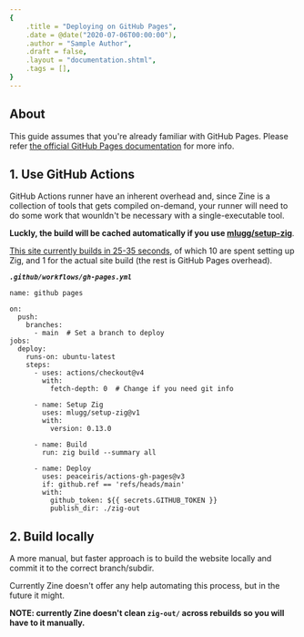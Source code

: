 ```yaml
---
{
    .title = "Deploying on GitHub Pages",
    .date = @date("2020-07-06T00:00:00"),
    .author = "Sample Author",
    .draft = false,
    .layout = "documentation.shtml",
    .tags = [],
} 
--- 
```

## About
This guide assumes that you're already familiar with GitHub Pages. Please refer [the official GitHub Pages documentation](https://pages.github.com/) for more info.

## 1. Use GitHub Actions

GitHub Actions runner have an inherent overhead and, since Zine is a collection of tools that gets compiled on-demand, your runner will need to do some work that wounldn't be necessary with a single-executable tool.

**Luckly, the build will be cached automatically if you use [mlugg/setup-zig](https://github.com/marketplace/actions/setup-zig-compiler)**.

[This site currently builds in 25-35 seconds](https://github.com/kristoff-it/zine/actions), of which 10 are spent setting up Zig, and 1 for the actual site build (the rest is GitHub Pages overhead).

***`.github/workflows/gh-pages.yml`***
```
name: github pages

on:
  push:
    branches:
      - main  # Set a branch to deploy
jobs:
  deploy:
    runs-on: ubuntu-latest
    steps:
      - uses: actions/checkout@v4
        with:
          fetch-depth: 0  # Change if you need git info

      - name: Setup Zig
        uses: mlugg/setup-zig@v1
        with:
          version: 0.13.0
          
      - name: Build
        run: zig build --summary all
          
      - name: Deploy
        uses: peaceiris/actions-gh-pages@v3
        if: github.ref == 'refs/heads/main'
        with:
          github_token: ${{ secrets.GITHUB_TOKEN }}
          publish_dir: ./zig-out
```

## 2. Build locally
A more manual, but faster approach is to build the website locally and commit it to the correct branch/subdir. 

Currently Zine doesn't offer any help automating this process, but in the future it might.

**NOTE: currently Zine doesn't clean `zig-out/` across rebuilds so you will have to it manually.**
